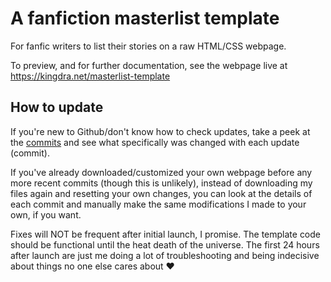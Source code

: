 # A fanfiction masterlist template
For fanfic writers to list their stories on a raw HTML/CSS webpage.

To preview, and for further documentation, see the webpage live at https://kingdra.net/masterlist-template

## How to update

If you're new to Github/don't know how to check updates, take a peek at the [commits](https://github.com/aroceu/masterlist-template/commits/main/) and see what specifically was changed with each update (commit). 

If you've already downloaded/customized your own webpage before any more recent commits (though this is unlikely), instead of downloading my files again and resetting your own changes, you can look at the details of each commit and manually make the same modifications I made to your own, if you want. 

Fixes will NOT be frequent after initial launch, I promise. The template code should be functional until the heat death of the universe. The first 24 hours after launch are just me doing a lot of troubleshooting and being indecisive about things no one else cares about &hearts;
